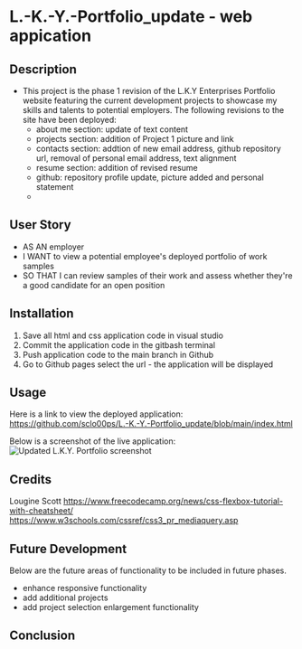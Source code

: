 # L.-K.-Y.-Portfolio_update - web appication

## Description
- This project is the phase 1 revision of the L.K.Y Enterprises Portfolio website featuring the current development
 projects to showcase my skills and talents to potential employers.  The following revisions to the site have been deployed:
    - about me section: update of text content
    - projects section: addition of Project 1 picture and link
    - contacts section: addtion of new email address, github repository url, removal of personal email address, text alignment
    - resume section:   addition of revised resume
    - github:           repository profile update, picture added and personal statement
    - 

## User Story
- AS AN employer
- I WANT to view a potential employee's deployed portfolio of work samples
- SO THAT I can review samples of their work and assess whether they're a good candidate for an open position

## Installation
1. Save all html and css application code in visual studio
2. Commit the application code in the gitbash terminal
3. Push application code to the main branch in Github 
4. Go to Github pages select the url - the application will be displayed

## Usage
Here is a link to view the deployed application: 
https://github.com/sclo00ps/L.-K.-Y.-Portfolio_update/blob/main/index.html


Below is a screenshot of the live application: 
![Updated L.K.Y. Portfolio screenshot](assets/images/lky_portfolio_update2.png)

## Credits
Lougine Scott
https://www.freecodecamp.org/news/css-flexbox-tutorial-with-cheatsheet/
https://www.w3schools.com/cssref/css3_pr_mediaquery.asp

## Future Development
Below are the future areas of functionality to be included in future phases.
- enhance responsive functionality
- add additional projects
- add project selection enlargement functionality 

## Conclusion